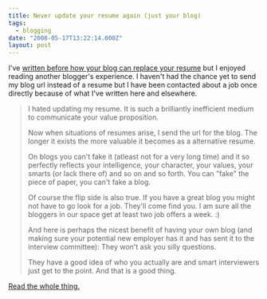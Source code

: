 ```yaml
---
title: Never update your resume again (just your blog)
tags:
  - blogging
date: "2008-05-17T13:22:14.000Z"
layout: post
---
```


I've [written before how your blog can replace your resume][0] but I enjoyed reading another blogger's experience. I haven't had the chance yet to send my blog url instead of a resume but I have been contacted about a job once directly because of what I've written here and elsewhere.

> I hated updating my resume. It is such a brilliantly inefficient medium to communicate your value proposition.
> 
> Now when situations of resumes arise, I send the url for the blog. The longer it exists the more valuable it becomes as a alternative resume.
> 
> On blogs you can't fake it (atleast not for a very long time) and it so perfectly reflects your intelligence, your character, your values, your smarts (or lack there of) and so on and so forth. You can "fake" the piece of paper, you can't fake a blog.
> 
> Of course the flip side is also true. If you have a great blog you might not have to go look for a job. They'll come find you. I am sure all the bloggers in our space get at least two job offers a week. :)
> 
> And here is perhaps the nicest benefit of having your own blog (and making sure your potential new employer has it and has sent it to the interview committee): They won't ask you silly questions.
> 
> They have a good idea of who you actually are and smart interviewers just get to the point. And that is a good thing.
> 

[Read the whole thing.][1]


[0]: /why-i-blog-part-2/
[1]: http://www.kaushik.net/avinash/2008/05/benefits-of-blogging-a-practitioners-perspective.html